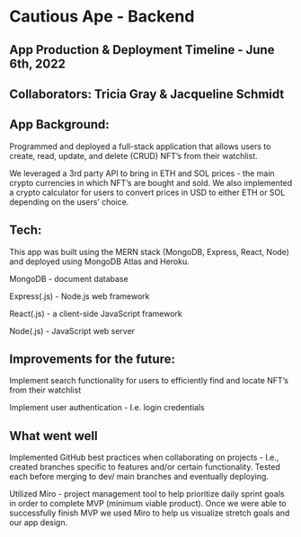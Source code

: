 # Cautious Ape - Backend

## App Production & Deployment Timeline - June 6th, 2022

##  Collaborators: Tricia Gray & Jacqueline Schmidt

##  App Background: 

Programmed and deployed a full-stack application that allows users to create, read, update, and delete (CRUD) NFT’s from their watchlist. 

We leveraged a 3rd party API to bring in ETH and SOL prices - the main crypto currencies in which NFT’s are bought and sold. We also implemented a crypto calculator for users to convert prices in USD to either ETH or SOL depending on the users’ choice. 

##  Tech: 

This app was built using the MERN stack (MongoDB, Express, React, Node) and deployed using MongoDB Atlas and Heroku. 

MongoDB - document database 

Express(.js) - Node.js web framework 

React(.js) - a client-side JavaScript framework 

Node(.js) - JavaScript web server


## Improvements for the future: 

Implement search functionality for users to efficiently find and locate NFT’s from their watchlist 

Implement user authentication - I.e. login credentials 

## What went well 

Implemented GitHub best practices when collaborating on projects - I.e., created branches specific to features and/or certain functionality. Tested each before merging to dev/ main branches and eventually deploying. 

Utilized Miro - project management tool to help prioritize daily sprint goals in order to complete MVP (minimum viable product). Once we were able to successfully finish MVP we used Miro to help us visualize stretch goals and our app design. 
